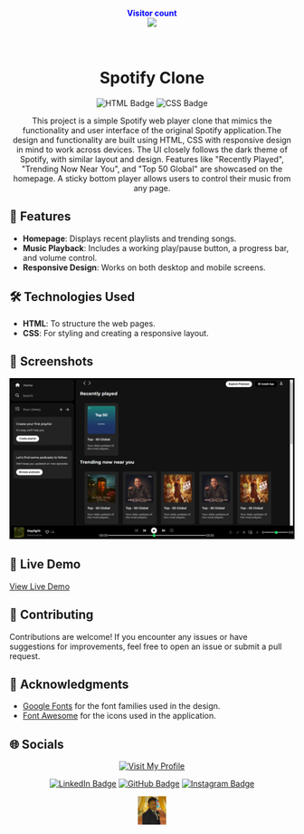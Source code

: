 <p align="center">
  <b style="color: blue;  ">Visitor count</b>
  <br>
  <a style="" href="https://github.com/Akki-soni">
  <img src="https://komarev.com/ghpvc/?username=akki-soni&label=Profile%20views&color=0e75b6&style=flat" />
  </a>
</p>
<p align="center"> <a href="https://twitter.com/" target="blank"><img src="https://img.shields.io/twitter/follow/?logo=twitter&style=for-the-badge" alt="" /></a> </p>

<h1 align="center">Spotify Clone</h1>

<p align="center">
  <img src="https://img.shields.io/badge/HTML-E34F26?style=for-the-badge&logo=html5&logoColor=white" alt="HTML Badge">
  <img src="https://img.shields.io/badge/CSS-1572B6?style=for-the-badge&logo=css3&logoColor=white" alt="CSS Badge">
</p>

<p align="center">
  This project is a simple Spotify web player clone that mimics the functionality and user interface of the original Spotify application.The design and functionality are built using HTML, CSS with responsive 
  design in mind to work across devices. The UI closely follows the dark theme of Spotify, with similar layout and design. Features like "Recently Played", "Trending Now Near You", and "Top 50 Global" are showcased on the homepage. A sticky bottom player allows users to control their music from any page.
</p>

## 🚀 Features

- **Homepage**: Displays recent playlists and trending songs.
- **Music Playback**: Includes a working play/pause button, a progress bar, and volume control.
- **Responsive Design**: Works on both desktop and mobile screens.

## 🛠️ Technologies Used

- **HTML**: To structure the web pages.
- **CSS**: For styling and creating a responsive layout.

## 🌟 Screenshots

![Spotify Clone Screenshot](/Images/Screenshot.png)

## 🔗 Live Demo

[View Live Demo](https://spotify-tan-iota.vercel.app/)

## 🤝 Contributing

Contributions are welcome! If you encounter any issues or have suggestions for improvements, feel free to open an issue or submit a pull request.

## 🙏 Acknowledgments

- [Google Fonts](https://fonts.google.com/) for the font families used in the design.
- [Font Awesome](https://fontawesome.com/) for the icons used in the application.

## 🌐 Socials

<div align="center">

[![Visit My Profile](https://img.shields.io/badge/Visit%20My%20Profile-%23121011.svg?style=for-the-badge&logo=github&logoColor=white)](https://github.com/Akki-soni)

[![LinkedIn Badge](https://img.shields.io/badge/LinkedIn-%230077B5.svg?logo=linkedin&logoColor=white)](https://www.linkedin.com/in/akashchandraverma/)
[![GitHub Badge](https://img.shields.io/badge/GitHub-%23121011.svg?style=for-the-badge&logo=github&logoColor=white)](https://github.com/Akki-soni)
[![Instagram Badge](https://img.shields.io/badge/Instagram-%23E4405F.svg?style=for-the-badge&logo=instagram&logoColor=white)](https://www.instagram.com/akki_214g/)

<a href="">
  <img src="Images/logoo.jpeg" alt="Icon" style="vertical-align:middle; width:50px; height:auto;">
</a>

</div>
